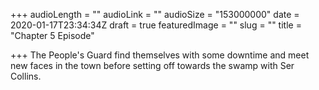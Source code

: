 +++
audioLength = ""
audioLink = ""
audioSize = "153000000"
date = 2020-01-17T23:34:34Z
draft = true
featuredImage = ""
slug = ""
title = "Chapter 5 Episode"

+++
The People's Guard find themselves with some downtime and meet new faces in the town before setting off towards the swamp with Ser Collins.